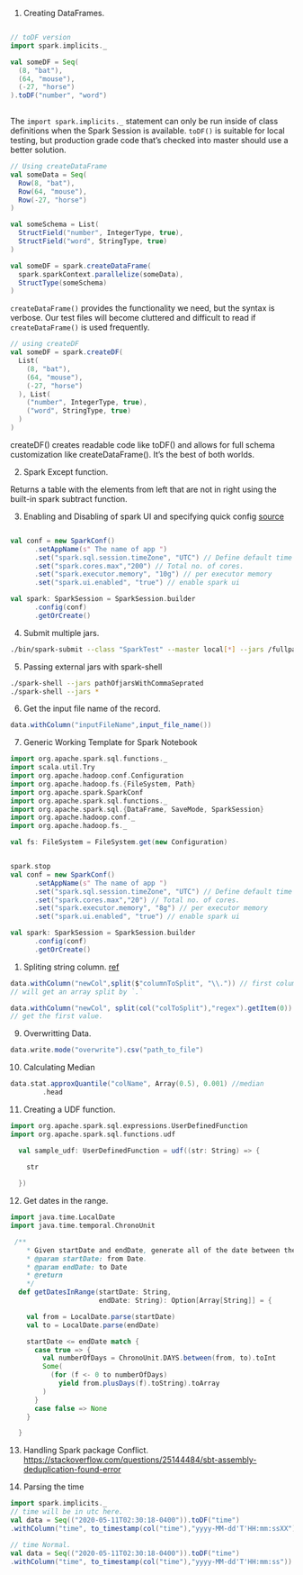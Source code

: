 1. Creating DataFrames.

~~~Scala

// toDF version
import spark.implicits._

val someDF = Seq(
  (8, "bat"),
  (64, "mouse"),
  (-27, "horse")
).toDF("number", "word")
 
~~~

The `import spark.implicits._` statement can only be run inside of class definitions when the Spark Session is available. `toDF()` is suitable for local testing, but production grade code that’s checked into master should use a better solution.

~~~Scala
// Using createDataFrame
val someData = Seq(
  Row(8, "bat"),
  Row(64, "mouse"),
  Row(-27, "horse")
)

val someSchema = List(
  StructField("number", IntegerType, true),
  StructField("word", StringType, true)
)

val someDF = spark.createDataFrame(
  spark.sparkContext.parallelize(someData),
  StructType(someSchema)
)
~~~
`createDataFrame()` provides the functionality we need, but the syntax is verbose. Our test files will become cluttered and difficult to read if `createDataFrame()` is used frequently.

~~~Scala
// using createDF
val someDF = spark.createDF(
  List(
    (8, "bat"),
    (64, "mouse"),
    (-27, "horse")
  ), List(
    ("number", IntegerType, true),
    ("word", StringType, true)
  )
)
~~~
createDF() creates readable code like toDF() and allows for full schema customization like createDataFrame(). It’s the best of both worlds.

2. Spark Except function.
   
  Returns a table with the elements from left that are not in right using the built-in spark subtract function.
  

3. Enabling and Disabling of spark UI and specifying quick config [source](https://stackoverflow.com/questions/33774350/how-to-disable-sparkui-programmatically)

~~~scala

val conf = new SparkConf()
      .setAppName(s" The name of app ")
      .set("spark.sql.session.timeZone", "UTC") // Define default time zone.
      .set("spark.cores.max","200") // Total no. of cores.
      .set("spark.executor.memory", "10g") // per executor memory
      .set("spark.ui.enabled", "true") // enable spark ui

val spark: SparkSession = SparkSession.builder
      .config(conf)
      .getOrCreate()
~~~

4. Submit multiple jars.
~~~bash
./bin/spark-submit --class "SparkTest" --master local[*] --jars /fullpath/first.jar,/fullpath/second.jar /fullpath/your-program.jar
~~~

5. Passing external jars with spark-shell
~~~bash
./spark-shell --jars pathOfjarsWithCommaSeprated
./spark-shell --jars *
~~~

6. Get the input file name of the record.

~~~Scala
data.withColumn("inputFileName",input_file_name())
~~~

7. Generic Working Template for Spark Notebook

~~~Scala
import org.apache.spark.sql.functions._
import scala.util.Try
import org.apache.hadoop.conf.Configuration
import org.apache.hadoop.fs.{FileSystem, Path}
import org.apache.spark.SparkConf
import org.apache.spark.sql.functions._
import org.apache.spark.sql.{DataFrame, SaveMode, SparkSession}
import org.apache.hadoop.conf._
import org.apache.hadoop.fs._

val fs: FileSystem = FileSystem.get(new Configuration)


spark.stop
val conf = new SparkConf()
      .setAppName(s" The name of app ")
      .set("spark.sql.session.timeZone", "UTC") // Define default time zone.
      .set("spark.cores.max","20") // Total no. of cores.
      .set("spark.executor.memory", "8g") // per executor memory
      .set("spark.ui.enabled", "true") // enable spark ui

val spark: SparkSession = SparkSession.builder
      .config(conf)
      .getOrCreate()
~~~

1. Spliting string column. [ref](https://stackoverflow.com/questions/39255973/split-1-column-into-3-columns-in-spark-scala)

~~~Scala
data.withColumn("newCol",split($"columnToSplit", "\\.")) // first column.
// will get an array split by `.`

data.withColumn("newCol", split(col("colToSplit"),"regex").getItem(0))
// get the first value.
~~~

9. Overwritting Data.

~~~Scala
data.write.mode("overwrite").csv("path_to_file")
~~~

10. Calculating Median

~~~Scala
data.stat.approxQuantile("colName", Array(0.5), 0.001) //median
        .head
~~~

11. Creating a UDF function.
~~~Scala
import org.apache.spark.sql.expressions.UserDefinedFunction
import org.apache.spark.sql.functions.udf

  val sample_udf: UserDefinedFunction = udf((str: String) => {
    
    str

  })

~~~

12. Get dates in the range.

~~~Scala
import java.time.LocalDate
import java.time.temporal.ChronoUnit

 /**
    * Given startDate and endDate, generate all of the date between them.
    * @param startDate: from Date.
    * @param endDate: to Date
    * @return
    */
  def getDatesInRange(startDate: String,
                      endDate: String): Option[Array[String]] = {

    val from = LocalDate.parse(startDate)
    val to = LocalDate.parse(endDate)

    startDate <= endDate match {
      case true => {
        val numberOfDays = ChronoUnit.DAYS.between(from, to).toInt
        Some(
          (for (f <- 0 to numberOfDays)
            yield from.plusDays(f).toString).toArray
        )
      }
      case false => None
    }

  }

~~~

13. Handling Spark package Conflict. https://stackoverflow.com/questions/25144484/sbt-assembly-deduplication-found-error

14. Parsing the time
~~~Scala
import spark.implicits._
// time will be in utc here.
val data = Seq(("2020-05-11T02:30:18-0400")).toDF("time")
.withColumn("time", to_timestamp(col("time"),"yyyy-MM-dd'T'HH:mm:ssXX"))

// time Normal.
val data = Seq(("2020-05-11T02:30:18-0400")).toDF("time")
.withColumn("time", to_timestamp(col("time"),"yyyy-MM-dd'T'HH:mm:ss"))

~~~